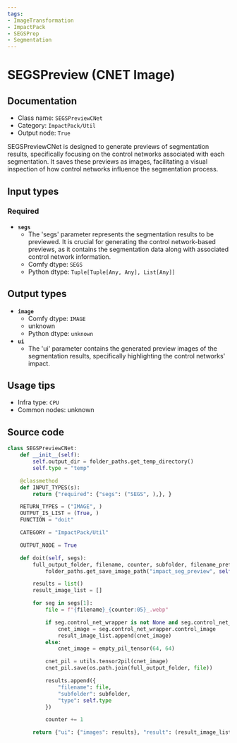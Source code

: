```yaml
---
tags:
- ImageTransformation
- ImpactPack
- SEGSPrep
- Segmentation
---
```


# SEGSPreview (CNET Image)
## Documentation
- Class name: `SEGSPreviewCNet`
- Category: `ImpactPack/Util`
- Output node: `True`

SEGSPreviewCNet is designed to generate previews of segmentation results, specifically focusing on the control networks associated with each segmentation. It saves these previews as images, facilitating a visual inspection of how control networks influence the segmentation process.
## Input types
### Required
- **`segs`**
    - The 'segs' parameter represents the segmentation results to be previewed. It is crucial for generating the control network-based previews, as it contains the segmentation data along with associated control network information.
    - Comfy dtype: `SEGS`
    - Python dtype: `Tuple[Tuple[Any, Any], List[Any]]`
## Output types
- **`image`**
    - Comfy dtype: `IMAGE`
    - unknown
    - Python dtype: `unknown`
- **`ui`**
    - The 'ui' parameter contains the generated preview images of the segmentation results, specifically highlighting the control networks' impact.
## Usage tips
- Infra type: `CPU`
- Common nodes: unknown


## Source code
```python
class SEGSPreviewCNet:
    def __init__(self):
        self.output_dir = folder_paths.get_temp_directory()
        self.type = "temp"

    @classmethod
    def INPUT_TYPES(s):
        return {"required": {"segs": ("SEGS", ),}, }

    RETURN_TYPES = ("IMAGE", )
    OUTPUT_IS_LIST = (True, )
    FUNCTION = "doit"

    CATEGORY = "ImpactPack/Util"

    OUTPUT_NODE = True

    def doit(self, segs):
        full_output_folder, filename, counter, subfolder, filename_prefix = \
            folder_paths.get_save_image_path("impact_seg_preview", self.output_dir, segs[0][1], segs[0][0])

        results = list()
        result_image_list = []

        for seg in segs[1]:
            file = f"{filename}_{counter:05}_.webp"

            if seg.control_net_wrapper is not None and seg.control_net_wrapper.control_image is not None:
                cnet_image = seg.control_net_wrapper.control_image
                result_image_list.append(cnet_image)
            else:
                cnet_image = empty_pil_tensor(64, 64)

            cnet_pil = utils.tensor2pil(cnet_image)
            cnet_pil.save(os.path.join(full_output_folder, file))

            results.append({
                "filename": file,
                "subfolder": subfolder,
                "type": self.type
            })

            counter += 1

        return {"ui": {"images": results}, "result": (result_image_list,)}

```
